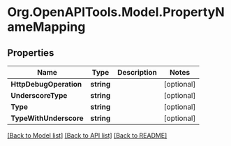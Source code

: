 # Org.OpenAPITools.Model.PropertyNameMapping

## Properties

Name | Type | Description | Notes
------------ | ------------- | ------------- | -------------
**HttpDebugOperation** | **string** |  | [optional] 
**UnderscoreType** | **string** |  | [optional] 
**Type** | **string** |  | [optional] 
**TypeWithUnderscore** | **string** |  | [optional] 

[[Back to Model list]](../README.md#documentation-for-models) [[Back to API list]](../README.md#documentation-for-api-endpoints) [[Back to README]](../README.md)

